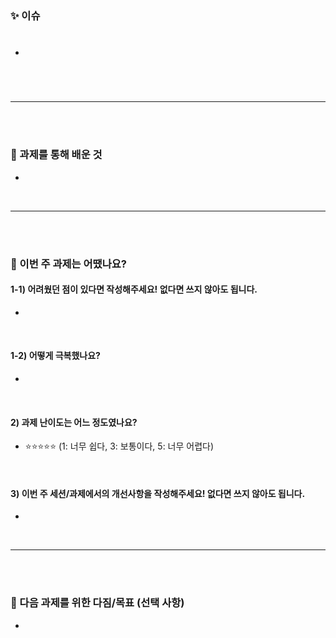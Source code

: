 ### ✨ 이슈
<!-- 연결된 GitHub 이슈 번호를 적어주세요. - ex) #1 -->
- #

<br>
<hr>
<br><br>

### 📄 과제를 통해 배운 것
<!--
아래 중 자유롭게 작성해주세요!
- 새롭게 알게 된 개념
- 직접 적용한 기술 스택
- 블로그/노션 링크 첨부
- PDF 파일 멘토에게 전달
-->
- 
<br>
<hr>
<br><br>


### 🦁 이번 주 과제는 어땠나요?

#### 1-1) 어려웠던 점이 있다면 작성해주세요! 없다면 쓰지 않아도 됩니다.
- 

<br>

#### 1-2) 어떻게 극복했나요?
- 

<br>

#### 2) 과제 난이도는 어느 정도였나요?
- ⭐️⭐️⭐️⭐️⭐️ (1: 너무 쉽다, 3: 보통이다, 5: 너무 어렵다)

<br>

#### 3) 이번 주 세션/과제에서의 개선사항을 작성해주세요! 없다면 쓰지 않아도 됩니다.
-

<br>
<hr>

<br><br>

### 💪 다음 과제를 위한 다짐/목표 (선택 사항)
<!-- (예: 이번엔 커밋을 더 잘게 나눠보기 / Git 사용 더 익숙해지기 / 팀원에게 먼저 질문해보기 등) -->
- 
